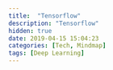 ```yaml
---
title:  "Tensorflow"
description: "Tensorflow"
hidden: true
date: 2019-04-15 15:04:23
categories: [Tech, Mindmap]
tags: [Deep Learning]
---
```

